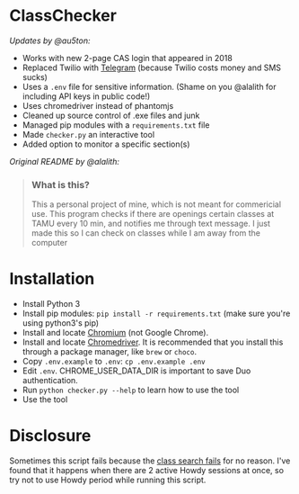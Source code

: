 # ClassChecker

_Updates by @au5ton:_

- Works with new 2-page CAS login that appeared in 2018
- Replaced Twilio with [Telegram](https://telegram.org) (because Twilio costs money and SMS sucks)
- Uses a `.env` file for sensitive information. (Shame on you @alalith for including API keys in public code!)
- Uses chromedriver instead of phantomjs
- Cleaned up source control of .exe files and junk
- Managed pip modules with a `requirements.txt` file
- Made `checker.py` an interactive tool
- Added option to monitor a specific section(s)

_Original README by @alalith:_
> ### What is this?
> This a personal project of mine, which is not meant for commericial use. This program checks if there are openings certain classes at TAMU every 10 min, and notifies me through text message. I just made this so I can check on classes while I am away from the computer

# Installation
- Install Python 3
- Install pip modules: `pip install -r requirements.txt` (make sure you're using python3's pip)
- Install and locate [Chromium](https://www.chromium.org/getting-involved/download-chromium) (not Google Chrome).
- Install and locate [Chromedriver](http://chromedriver.chromium.org/downloads). It is recommended that you install this through a package manager, like `brew` or `choco`.
- Copy `.env.example` to `.env`: `cp .env.example .env`
- Edit `.env`. CHROME_USER_DATA_DIR is important to save Duo authentication.
- Run `python checker.py --help` to learn how to use the tool
- Use the tool

# Disclosure
Sometimes this script fails because the [class search fails](img/fail.png) for no reason. I've found that it happens when there are 2 active Howdy sessions at once, so try not to use Howdy period while running this script.
